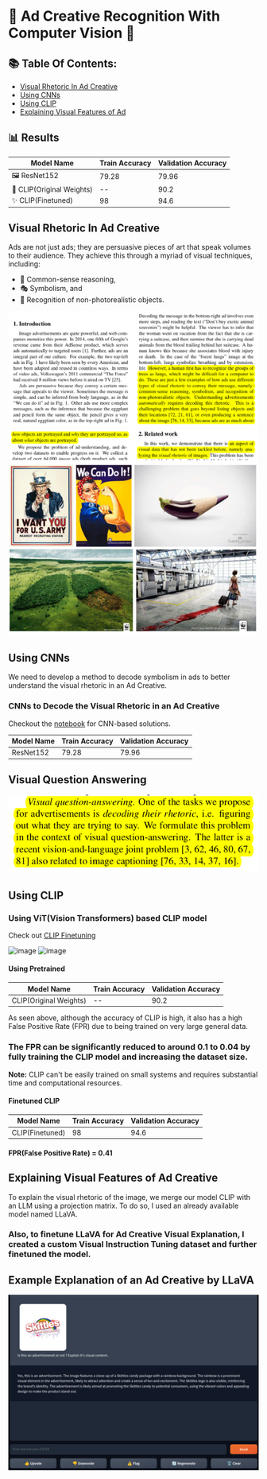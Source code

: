 # 🚀 Ad Creative Recognition With Computer Vision 🎨

## 📚 Table Of Contents:
* [Visual Rhetoric In Ad Creative](#visual-rhetoric-in-ad-creative)
* [Using CNNs](#using-cnns)
* [Using CLIP](#using-clip)
* [Explaining Visual Features of Ad](#explaining-visual-features-of-ad-creative)

## 📊 Results

| Model Name         | Train Accuracy | Validation Accuracy |
|--------------------|----------------|---------------------|
| 🖼️ ResNet152          | 79.28          | 79.96               |
| 🧠 CLIP(Original Weights) | --             | 90.2                |
| ✨ CLIP(Finetuned)    | 98             | 94.6                |

## Visual Rhetoric In Ad Creative

Ads are not just ads; they are persuasive pieces of art that speak volumes to their audience. They achieve this through a myriad of visual techniques, including:

- 🤔 Common-sense reasoning,
- 🎭 Symbolism, and
- 🌟 Recognition of non-photorealistic objects.

![Example of Visual Rhetoric](paper1.png)
![Example of Visual Rhetoric](paper2.png)
![Example of Visual Rhetoric](complex_img.png)

## Using CNNs

We need to develop a method to decode symbolism in ads to better understand the visual rhetoric in an Ad Creative.

### CNNs to Decode the Visual Rhetoric in an Ad Creative

Checkout the [notebook](ImageUnderstanding.ipynb) for CNN-based solutions.

| Model Name | Train Accuracy | Validation Accuracy |
|------------|----------------|---------------------|
| ResNet152  | 79.28          | 79.96               |

## Visual Question Answering
![Image with Complex Rhetoric Image](paper3.png "Example of Visual Rhetoric")

## Using CLIP

### Using ViT(Vision Transformers) based CLIP model

Check out [CLIP Finetuning](Adv_CLIP/Adv_CLIP_Custom.ipynb)

![image](https://github.com/anonymous-atom/AdGod/assets/74659873/47d48bdb-2275-4f57-acb2-62498a719cc2)
![image](https://github.com/anonymous-atom/AdGod/assets/74659873/c1770833-6e9a-4735-a460-9c42495b7d91)

#### Using Pretrained

| Model Name         | Train Accuracy | Validation Accuracy |
|--------------------|----------------|---------------------|
| CLIP(Original Weights) | --             | 90.2                |

As seen above, although the accuracy of CLIP is high, it also has a high False Positive Rate (FPR) due to being trained on very large general data.

### The FPR can be significantly reduced to around 0.1 to 0.04 by fully training the CLIP model and increasing the dataset size.

**Note:** CLIP can't be easily trained on small systems and requires substantial time and computational resources.

#### Finetuned CLIP

| Model Name     | Train Accuracy | Validation Accuracy |
|----------------|----------------|---------------------|
| CLIP(Finetuned)| 98             | 94.6                |

#### FPR(False Positive Rate) = 0.41

## Explaining Visual Features of Ad Creative

To explain the visual rhetoric of the image, we merge our model CLIP with an LLM using a projection matrix. To do so, I used an already available model named LLaVA.

### Also, to finetune LLaVA for Ad Creative Visual Explanation, I created a custom **Visual Instruction Tuning** dataset and further finetuned the model.

## Example Explanation of an Ad Creative by LLaVA

![Image with Complex Rhetoric Image](LLaVA_adv.png "LLaVA on Ad Creative")
